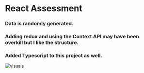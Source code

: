 # React Assessment

### Data is randomly generated.

### Adding redux and using the Context API may have been overkill but I like the structure.

### Added Typescript to this project as well.

![visuals](react-assessment-visual.gif)